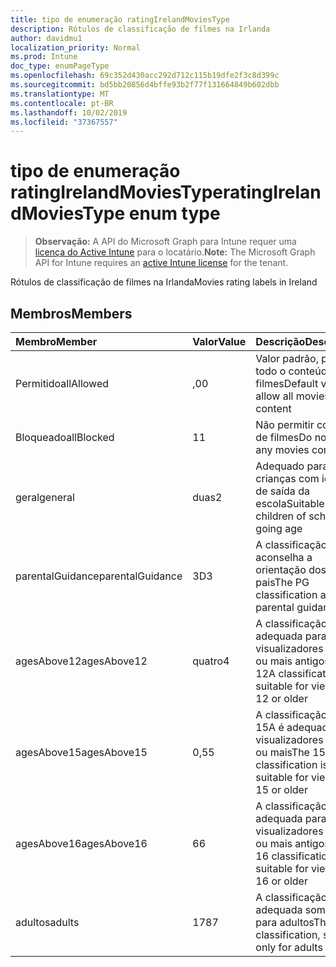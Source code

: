 ```yaml
---
title: tipo de enumeração ratingIrelandMoviesType
description: Rótulos de classificação de filmes na Irlanda
author: davidmu1
localization_priority: Normal
ms.prod: Intune
doc_type: enumPageType
ms.openlocfilehash: 69c352d430acc292d712c115b19dfe2f3c8d399c
ms.sourcegitcommit: bd5bb20856d4bffe93b2f77f131664849b602dbb
ms.translationtype: MT
ms.contentlocale: pt-BR
ms.lasthandoff: 10/02/2019
ms.locfileid: "37367557"
---
```

# <a name="ratingirelandmoviestype-enum-type"></a><span data-ttu-id="2b93f-103">tipo de enumeração ratingIrelandMoviesType</span><span class="sxs-lookup"><span data-stu-id="2b93f-103">ratingIrelandMoviesType enum type</span></span>

> <span data-ttu-id="2b93f-104">**Observação:** A API do Microsoft Graph para Intune requer uma [licença do Active Intune](https://go.microsoft.com/fwlink/?linkid=839381) para o locatário.</span><span class="sxs-lookup"><span data-stu-id="2b93f-104">**Note:** The Microsoft Graph API for Intune requires an [active Intune license](https://go.microsoft.com/fwlink/?linkid=839381) for the tenant.</span></span>

<span data-ttu-id="2b93f-105">Rótulos de classificação de filmes na Irlanda</span><span class="sxs-lookup"><span data-stu-id="2b93f-105">Movies rating labels in Ireland</span></span>

## <a name="members"></a><span data-ttu-id="2b93f-106">Membros</span><span class="sxs-lookup"><span data-stu-id="2b93f-106">Members</span></span>
|<span data-ttu-id="2b93f-107">Membro</span><span class="sxs-lookup"><span data-stu-id="2b93f-107">Member</span></span>|<span data-ttu-id="2b93f-108">Valor</span><span class="sxs-lookup"><span data-stu-id="2b93f-108">Value</span></span>|<span data-ttu-id="2b93f-109">Descrição</span><span class="sxs-lookup"><span data-stu-id="2b93f-109">Description</span></span>|
|:---|:---|:---|
|<span data-ttu-id="2b93f-110">Permitido</span><span class="sxs-lookup"><span data-stu-id="2b93f-110">allAllowed</span></span>|<span data-ttu-id="2b93f-111">,0</span><span class="sxs-lookup"><span data-stu-id="2b93f-111">0</span></span>|<span data-ttu-id="2b93f-112">Valor padrão, permitir todo o conteúdo de filmes</span><span class="sxs-lookup"><span data-stu-id="2b93f-112">Default value, allow all movies content</span></span>|
|<span data-ttu-id="2b93f-113">Bloqueado</span><span class="sxs-lookup"><span data-stu-id="2b93f-113">allBlocked</span></span>|<span data-ttu-id="2b93f-114">1</span><span class="sxs-lookup"><span data-stu-id="2b93f-114">1</span></span>|<span data-ttu-id="2b93f-115">Não permitir conteúdo de filmes</span><span class="sxs-lookup"><span data-stu-id="2b93f-115">Do not allow any movies content</span></span>|
|<span data-ttu-id="2b93f-116">geral</span><span class="sxs-lookup"><span data-stu-id="2b93f-116">general</span></span>|<span data-ttu-id="2b93f-117">duas</span><span class="sxs-lookup"><span data-stu-id="2b93f-117">2</span></span>|<span data-ttu-id="2b93f-118">Adequado para crianças com idade de saída da escola</span><span class="sxs-lookup"><span data-stu-id="2b93f-118">Suitable for children of school going age</span></span>|
|<span data-ttu-id="2b93f-119">parentalGuidance</span><span class="sxs-lookup"><span data-stu-id="2b93f-119">parentalGuidance</span></span>|<span data-ttu-id="2b93f-120">3D</span><span class="sxs-lookup"><span data-stu-id="2b93f-120">3</span></span>|<span data-ttu-id="2b93f-121">A classificação PG aconselha a orientação dos pais</span><span class="sxs-lookup"><span data-stu-id="2b93f-121">The PG classification advises parental guidance</span></span>|
|<span data-ttu-id="2b93f-122">agesAbove12</span><span class="sxs-lookup"><span data-stu-id="2b93f-122">agesAbove12</span></span>|<span data-ttu-id="2b93f-123">quatro</span><span class="sxs-lookup"><span data-stu-id="2b93f-123">4</span></span>|<span data-ttu-id="2b93f-124">A classificação 12A é adequada para visualizadores de 12 ou mais antigos</span><span class="sxs-lookup"><span data-stu-id="2b93f-124">The 12A classification is suitable for viewers of 12 or older</span></span>|
|<span data-ttu-id="2b93f-125">agesAbove15</span><span class="sxs-lookup"><span data-stu-id="2b93f-125">agesAbove15</span></span>|<span data-ttu-id="2b93f-126">0,5</span><span class="sxs-lookup"><span data-stu-id="2b93f-126">5</span></span>|<span data-ttu-id="2b93f-127">A classificação do 15A é adequada para visualizadores de 15 ou mais</span><span class="sxs-lookup"><span data-stu-id="2b93f-127">The 15A classification is suitable for viewers of 15 or older</span></span>|
|<span data-ttu-id="2b93f-128">agesAbove16</span><span class="sxs-lookup"><span data-stu-id="2b93f-128">agesAbove16</span></span>|<span data-ttu-id="2b93f-129">6</span><span class="sxs-lookup"><span data-stu-id="2b93f-129">6</span></span>|<span data-ttu-id="2b93f-130">A classificação 16 é adequada para visualizadores de 16 ou mais antigos</span><span class="sxs-lookup"><span data-stu-id="2b93f-130">The 16 classification is suitable for viewers of 16 or older</span></span>|
|<span data-ttu-id="2b93f-131">adultos</span><span class="sxs-lookup"><span data-stu-id="2b93f-131">adults</span></span>|<span data-ttu-id="2b93f-132">178</span><span class="sxs-lookup"><span data-stu-id="2b93f-132">7</span></span>|<span data-ttu-id="2b93f-133">A classificação 18, adequada somente para adultos</span><span class="sxs-lookup"><span data-stu-id="2b93f-133">The 18 classification, suitable only for adults</span></span>|




